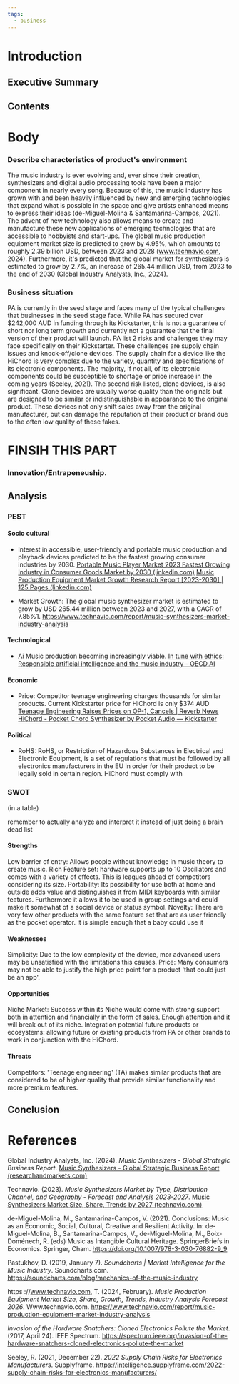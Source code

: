 ```yaml
---
tags:
  - business
---
```

# Introduction
## Executive Summary



## Contents

# Body

### Describe characteristics of product's environment

The music industry is ever evolving and, ever since their creation, synthesizers and digital audio processing tools have been a major component in nearly every song. Because of this, the music industry has grown with and been heavily influenced by new and emerging technologies that expand what is possible in the space and give artists enhanced means to express their ideas (de-Miguel-Molina & Santamarina-Campos, 2021). The advent of new technology also allows means to create and manufacture these new applications of emerging technologies that are accessible to hobbyists and start-ups.
The global music production equipment market size is predicted to grow by 4.95%, which amounts to roughly 2.39 billion USD, between 2023 and 2028 (www.technavio.com, 2024).
Furthermore, it's predicted that the global market for synthesizers is estimated to grow by 2.7%, an increase of 265.44 million USD, from 2023 to the end of 2030 (Global Industry Analysts, Inc., 2024). 


### Business situation
PA is currently in the seed stage and faces many of the typical challenges that businesses in the seed stage face. While PA has secured over $242,000 AUD in funding through its Kickstarter, this is not a guarantee of short nor long term growth and currently not a guarantee that the final version of their product will launch.
PA list 2 risks and challenges they may face specifically on their Kickstarter. These challenges are supply chain issues and knock-off/clone devices. The supply chain for a device like the HiChord is very complex due to the variety, quantity and specifications of its  electronic components. The majority, if not all, of its electronic components could be susceptible to shortage or price increase in the coming years (Seeley, 2021).
The second risk listed, clone devices, is also significant. Clone devices are usually worse quality than the originals but are designed to be similar or indistinguishable in appearance to the original product. These devices not only shift sales away from the original manufacturer, but can damage the reputation of their product or brand due to the often low quality of these fakes. 

# FINSIH THIS PART 

### Innovation/Entrapeneuship. 

## Analysis

### PEST


#### Socio cultural 
- Interest in accessible, user-friendly and portable music production and playback devices predicted to be the fastest growing consumer industries by 2030.
[Portable Music Player Market 2023 Fastest Growing Industry in Consumer Goods Market by 2030 (linkedin.com)](https://www.linkedin.com/pulse/portable-music-player-market-2023-fastest-1avpf) 
[Music Production Equipment Market Growth Research Report [2023-2030] | 125 Pages (linkedin.com)](https://www.linkedin.com/pulse/music-production-equipment-market-growth-research-2gjse) 

- Market Growth: The global music synthesizer market is estimated to grow by USD 265.44 million between 2023 and 2027, with a CAGR of 7.85%1.
https://www.technavio.com/report/music-synthesizers-market-industry-analysis

#### Technological
- Ai Music production becoming increasingly viable. 
[In tune with ethics: Responsible artificial intelligence and the music industry - OECD.AI](https://oecd.ai/en/wonk/ethics-music-industry)



#### Economic 
- Price: Competitor teenage engineering charges thousands for similar products. Current Kickstarter price for HiChord is only $374 AUD
[Teenage Engineering Raises Prices on OP-1, Cancels | Reverb News](https://reverb.com/it/news/teenage-engineering-raises-prices-on-op-1-cancels-orders-on-new-modular-models)
[HiChord - Pocket Chord Synthesizer by Pocket Audio — Kickstarter](https://www.kickstarter.com/projects/hichord/hichord-pocket-chord-synthesizer) 


#### Political
- RoHS: RoHS, or Restriction of Hazardous Substances in Electrical and Electronic Equipment, is a set of regulations that must be followed by all electronics manufacturers in the EU in order for their product to be legally sold in certain region. HiChord must comply with



### SWOT
(in a table)

remember to actually analyze and interpret it instead of just doing a brain dead list

#### Strengths 
Low barrier of entry: Allows people without knowledge in music theory to create music. 
Rich Feature set: hardware supports up to 10 Oscillators and comes with a variety of effects. This is leagues ahead of competitors considering its size. 
Portability: Its possibility for use both at home and outside adds value and distinguishes it from MIDI keyboards with similar features. Furthermore it allows it to be used in group settings and could make it somewhat of a social device or status symbol. 
Novelty: There are very few other products with the same feature set that are as user friendly as the pocket operator. It is simple enough that a baby could use it


#### Weaknesses
Simplicity: Due to the low complexity of the device, mor advanced users may be unsatisfied with the limitations this causes. 
Price: Many consumers may not be able to justify the high price point for a product 'that could just be an app'.


#### Opportunities
Niche Market: Success within its Niche would come with strong support both in attention and financially in the form of sales. Enough attention and it will break out of its niche. 
Integration potential future products or ecosystems: allowing future or existing products from PA or other brands to work in conjunction with the HiChord. 

#### Threats
Competitors: 'Teenage engineering' (TA) makes similar products that are considered to be of higher quality that provide similar functionality and more premium features. 



## Conclusion


# References 
Global Industry Analysts, Inc. (2024). _Music Synthesizers - Global Strategic Business Report_.  [Music Synthesizers - Global Strategic Business Report (researchandmarkets.com)](https://www.researchandmarkets.com/reports/5140448/music-synthesizers-global-strategic-business)

Technavio. (2023). _Music Synthesizers Market by Type, Distribution Channel, and Geography - Forecast and Analysis 2023-2027_. [Music Synthesizers Market Size, Share, Trends by 2027 (technavio.com)](https://www.technavio.com/report/music-synthesizers-market-industry-analysis)

de-Miguel-Molina, M., Santamarina-Campos, V. (2021). Conclusions: Music as an Economic, Social, Cultural, Creative and Resilient Activity. In: de-Miguel-Molina, B., Santamarina-Campos, V., de-Miguel-Molina, M., Boix-Doménech, R. (eds) Music as Intangible Cultural Heritage. SpringerBriefs in Economics. Springer, Cham. https://doi.org/10.1007/978-3-030-76882-9_9

Pastukhov, D. (2019, January 7). _Soundcharts | Market Intelligence for the Music Industry_. Soundcharts.com. https://soundcharts.com/blog/mechanics-of-the-music-industry

https ://www.technavio.com, T. (2024, February). _Music Production Equipment Market Size, Share, Growth, Trends, Industry Analysis Forecast 2026_. Www.technavio.com. https://www.technavio.com/report/music-production-equipment-market-industry-analysis

_Invasion of the Hardware Snatchers: Cloned Electronics Pollute the Market_. (2017, April 24). IEEE Spectrum. https://spectrum.ieee.org/invasion-of-the-hardware-snatchers-cloned-electronics-pollute-the-market

Seeley, R. (2021, December 22). _2022 Supply Chain Risks for Electronics Manufacturers_. Supplyframe. https://intelligence.supplyframe.com/2022-supply-chain-risks-for-electronics-manufacturers/